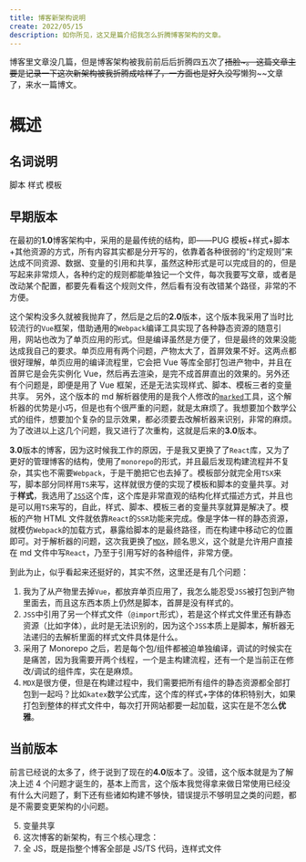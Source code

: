 ```yaml
---
title: 博客新架构说明
create: 2022/05/15
description: 如你所见，这又是篇介绍我怎么折腾博客架构的文章。
---
```


博客里文章没几篇，但是博客架构被我前前后后折腾四五次了~~捂脸~。
这篇文章主要是记录一下这次新架构被我折腾成啥样了，一方面也是好久没写~~懒狗~~文章了，来水一篇博文。

# 概述

## 名词说明

脚本
样式
模板

## 早期版本

在最初的**1.0**博客架构中，采用的是最传统的结构，即——PUG 模板+样式+脚本+其他资源的方式，所有内容其实都是分开写的，依靠着各种很弱的“约定规则”来达成不同资源、数据、变量的引用和共享，虽然这种形式是可以完成目的的，但是写起来非常烦人，各种约定的规则都能单独记一个文件，每次我要写文章，或者是改动某个配置，都要先看看这个规则文件，然后看有没有改错某个路径，非常的不方便。

这个架构没多久就被我抛弃了，然后是之后的**2.0**版本，这个版本我采用了当时比较流行的`Vue`框架，借助通用的`Webpack`编译工具实现了各种静态资源的随意引用，网站也改为了单页应用的形式。但是编译虽然是方便了，但是最终的效果没能达成我自己的要求。单页应用有两个问题，产物太大了，首屏效果不好。这两点都很好理解，单页应用的编译流程里，它会把 Vue 等库全部打包进产物中，并且在首屏它是会先实例化 Vue，然后再去渲染，是完不成首屏直出的效果的。另外还有个问题是，即便是用了 Vue 框架，还是无法实现样式、脚本、模板三者的变量共享。
另外，这个版本的 md 解析器使用的是我个人修改的[`marked`](https://github.com/xiaoboost/blog/blob/1.0/lib/marked.js)工具，这个解析器的优势是小巧，但是也有个很严重的问题，就是太麻烦了。我想要加个数学公式的组件，想要加个复杂的显示效果，都必须要去改解析器来识别，非常的麻烦。
为了改进以上这几个问题，我又进行了次重构，这就是后来的**3.0**版本。

**3.0**版本的博客，因为这时候我工作的原因，于是我又更换了了`React`库，又为了更好的管理博客的结构，使用了`monorepo`的形式，并且最后发现构建流程并不复杂，其实也不需要`Webpack`，于是干脆把它也去掉了。模板部分就完全用`TSX`来写，脚本部分同样用`TS`来写，这样就很方便的实现了模板和脚本的变量共享。对于**样式**，我选用了[`JSS`](https://cssinjs.org/)这个库，这个库是非常直观的结构化样式描述方式，并且也是可以用`TS`来写的，自此，样式、脚本、模板三者的变量共享就算是解决了。模板的产物 HTML 文件就依靠`React`的`SSR`功能来完成。像是字体一样的静态资源，就模仿`Webpack`的加载方式，暴露给脚本的是最终路径，而在构建中移动它的位置即可。对于解析器的问题，这次我更换了[`MDX`](https://mdxjs.com/)，顾名思义，这个就是允许用户直接在 md 文件中写`React`，乃至于引用写好的各种组件，非常方便。

到此为止，似乎看起来还挺好的，其实不然，这里还是有几个问题：

1. 我为了从产物里去掉`Vue`，都放弃单页应用了，我怎么能忍受`JSS`被打包到产物里面去，而且这东西本质上仍然是脚本，首屏是没有样式的。
2. `JSS`中引用了另一个样式文件（`@import`形式），若是这个样式文件里还有静态资源（比如字体），此时是无法识别的，因为这个`JSS`本质上是脚本，解析器无法递归的去解析里面的样式文件具体是什么。
3. 采用了 Monorepo 之后，若是每个包/组件都被迫单独编译，调试的时候实在是痛苦，因为我需要开两个线程，一个是主构建流程，还有一个是当前正在修改/调试的组件库，实在是麻烦。
4. `MDX`是很方便，但是在构建过程中，我们需要把所有组件的静态资源都全部打包到一起吗？比如`katex`数学公式库，这个库的样式+字体的体积特别大，如果打包到整体的样式文件中，每次打开网站都要一起加载，这实在是不怎么**优雅**。

## 当前版本

前言已经说的太多了，终于说到了现在的**4.0**版本了。没错，这个版本就是为了解决上述 4 个问题才诞生的，基本上而言，这个版本我觉得拿来做日常使用已经没有什么大问题了，剩下还有些诸如构建不够快，错误提示不够明显之类的问题，都是不需要变更架构的小问题。

5. 变量共享
6. 这次博客的新架构，有三个核心理念：
7. 全 JS，既是指整个博客全部是 JS/TS 代码，连样式文件
